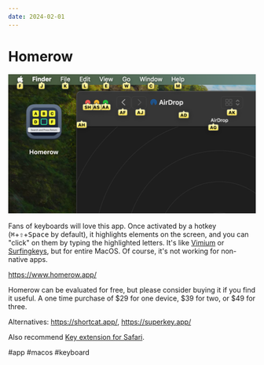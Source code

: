 ```yaml
---
date: 2024-02-01
---
```


# Homerow

![Homerow](homerow.png)

Fans of keyboards will love this app. Once activated by a hotkey
(<kbd>⌘</kbd>+<kbd>⇧</kbd>+<kbd>Space</kbd> by default),
it highlights elements on the screen, and you can "click" on them by typing the highlighted letters.
It's like [Vimium](https://vimium.github.io/) or
[Surfingkeys](https://github.com/brookhong/Surfingkeys), but for entire MacOS.
Of course, it's not working for non-native apps.

https://www.homerow.app/

Homerow can be evaluated for free, but please consider buying it if you find it useful. A one time purchase of &#36;29 for one device, &#36;39 for two, or &#36;49 for three.

Alternatives: https://shortcat.app/, https://superkey.app/

Also recommend [Key extension for Safari](https://apps.apple.com/us/app/keys-for-safari/id1494642810).

#app #macos #keyboard
